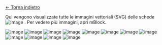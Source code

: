 [<- Torna indietro](https://github.com/erikenicole-20132017/ILARY-SISTEMA-OPERATIVO/edit/main/pulsante%20di%20accensione%20con%20animazione.md#hai-molte-scelte-tra-cui)

Qui vengono visualizzate tutte le immagini vettoriali (SVG) delle schede 
![image](https://github.com/erikenicole-20132017/ILARY-SISTEMA-OPERATIVO/assets/108028311/adf96ab1-6cc9-4905-9380-b0e4d40a2d98)
. Per vedere più immagini, apri mBlock. 


![image](https://github.com/erikenicole-20132017/ILARY-SISTEMA-OPERATIVO/assets/108028311/0427ef1a-6522-4f3f-8ce1-bacab72069b7)
![image](https://github.com/erikenicole-20132017/ILARY-SISTEMA-OPERATIVO/assets/108028311/e2be4ffa-e04f-4ed9-9002-c2cb5627b585)
![image](https://github.com/erikenicole-20132017/ILARY-SISTEMA-OPERATIVO/assets/108028311/63ecc0ea-49be-4268-b39f-06d8b627c162)
![image](https://github.com/erikenicole-20132017/ILARY-SISTEMA-OPERATIVO/assets/108028311/218141cd-40e9-44d6-ab59-a4873306ca10)
![image](https://github.com/erikenicole-20132017/ILARY-SISTEMA-OPERATIVO/assets/108028311/b230b4f0-ee7b-48d0-ada0-ff712d4e48e9)
![image](https://github.com/erikenicole-20132017/ILARY-SISTEMA-OPERATIVO/assets/108028311/0fef7a18-fad3-4a97-a72f-f71ffc26d25c)
![image](https://github.com/erikenicole-20132017/ILARY-SISTEMA-OPERATIVO/assets/108028311/dcd0790d-67b7-4ea9-8ed1-e3de7224cf11)
![image](https://github.com/erikenicole-20132017/ILARY-SISTEMA-OPERATIVO/assets/108028311/44c46677-91d5-4da9-a3ef-7b9309209a0f)
![image](https://github.com/erikenicole-20132017/ILARY-SISTEMA-OPERATIVO/assets/108028311/98a9fe31-98f1-4ebb-af2d-590f37a0ed31)
![image](https://github.com/erikenicole-20132017/ILARY-SISTEMA-OPERATIVO/assets/108028311/ef5f39df-5074-48fe-86e5-76ea69e783a8)
![image](https://github.com/erikenicole-20132017/ILARY-SISTEMA-OPERATIVO/assets/108028311/1df9670c-ffb1-4e38-9916-67a43fe48b1b)
![image](https://github.com/erikenicole-20132017/ILARY-SISTEMA-OPERATIVO/assets/108028311/a0facb6f-eb33-4e82-8ece-2c7a7a836882)


